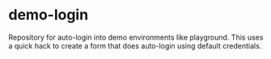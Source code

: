 # demo-login

Repository for auto-login into demo environments like playground. This uses a quick hack to create a form that does auto-login using default credentials.
